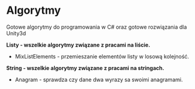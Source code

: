 # Algorytmy
Gotowe algorytmy do programowania w C# oraz gotowe rozwiązania dla Unity3d

**Listy - wszelkie algorytmy związane z pracami na liście.**
<ul>
<li> MixListElements - przemieszanie elementów listy w losową kolejność. </li>
</ul>

**String - wszelkie algorytmy związane z pracami na stringach.**
<ul>
<li> Anagram - sprawdza czy dane dwa wyrazy sa swoimi anagramami. </li>
</ul>
